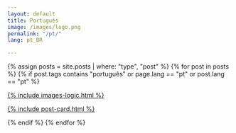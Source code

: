 ```yaml
---
layout: default
title: Português
image: /images/logo.png
permalink: "/pt/"
lang: pt_BR

---
```



<div class="row pack">
{% assign posts = site.posts | where: "type", "post" %}
{% for post in posts %}
{% if post.tags contains "português" or page.lang == "pt" or post.lang == "pt" %}
<div class="col-md-4 card">
<a href="{{ post.url | prepend: site.url }}" class="index-anchor">
<div class="panel panel-default">

  {% include images-logic.html %}

  {% include post-card.html %}
  
</div>
</a>
</div>
{% endif %}
{% endfor %}
</div>
